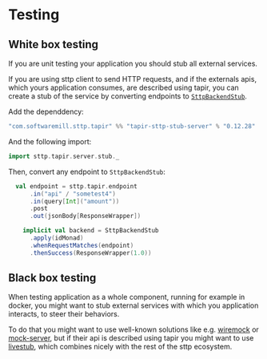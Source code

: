 # Testing

## White box testing

If you are unit testing your application you should stub all external services.

If you are using sttp client to send HTTP requests, and if the externals apis, 
which yours application consumes, are described using tapir, you can create a stub of the service by converting 
endpoints to [`SttpBackendStub`](https://sttp.softwaremill.com/en/latest/testing.html).

Add the dependdency:

```scala
"com.softwaremill.sttp.tapir" %% "tapir-sttp-stub-server" % "0.12.28"
```

And the following import:

```scala
import sttp.tapir.server.stub._
``` 

Then, convert any endpoint to `SttpBackendStub`:

```scala
  val endpoint = sttp.tapir.endpoint
      .in("api" / "sometest4")
      .in(query[Int]("amount"))
      .post
      .out(jsonBody[ResponseWrapper])

    implicit val backend = SttpBackendStub
      .apply(idMonad)
      .whenRequestMatches(endpoint)
      .thenSuccess(ResponseWrapper(1.0))
```

## Black box testing

When testing application as a whole component, running for example in docker, you might want to stub external services
with which you application interacts, to steer their behaviors. 

To do that you might want to use well-known solutions like e.g. [wiremock](http://wiremock.org/) or [mock-server](https://www.mock-server.com/), 
but if their api is described using tapir you might want to use [livestub](https://github.com/softwaremill/livestub), which combines nicely with the rest of the sttp ecosystem.
